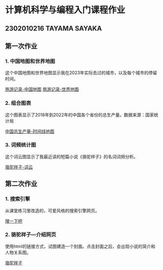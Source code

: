# 计算机科学与编程入门课程作业

## 2302010216    TAYAMA SAYAKA

## 第一次作业

### 1. 中国地图和世界地图

这个中国地图和世界地图显示我在2023年实际去过的城市，以及每个城市的停留时间。

[旅游记录-中国地图](https://sayakaaa00.github.io/Sayaka.github.io/中国地图-旅游行程.html)
[旅游记录-世界地图](https://sayakaaa00.github.io/Sayaka.github.io/世界地图-旅游行程.html)

### 2. 组合图表

这个图表显示了2018年到2022年的中国各个省份的总生产量。数据来源：国家统计局

[中国总生产量-时间线地图](https://sayakaaa00.github.io/Sayaka.github.io/组合地图-中国总生产量.html)

### 3. 词频统计图

这个词云图显示了我最近读的短篇小说《骆驼祥子》的名词词频分析。

[骆驼祥子-词云](https://sayakaaa00.github.io/Sayaka.github.io/词云-骆驼祥子.html)

## 第二次作业

### 1. 搜索引擎

从课堂练习里改造的，可爱风格的搜索引擎网页。

[搜一下吧](https://sayakaaa00.github.io/Sayaka.github.io/搜索引擎.html)

### 2. 骆驼祥子—介绍网页

使用html的链接方式，试图建造一个封面。点击封面之后，会出现小说的简介和人物关系图。

[骆驼祥子](https://sayakaaa00.github.io/Sayaka.github.io/骆驼祥子.html)
